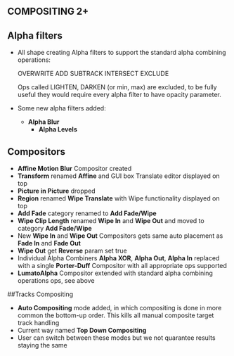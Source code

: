 ## COMPOSITING 2+



## Alpha filters


  * All shape creating Alpha filters to support the standard alpha combining operations:

	OVERWRITE
	ADD
	SUBTRACK
	INTERSECT
	EXCLUDE

	Ops called LIGHTEN, DARKEN (or min, max) are excluded, to be fully useful they would require every alpha filter to have opacity parameter.

  * Some new alpha filters added:
	* **Alpha Blur**
       * **Alpha Levels**	


## Compositors

  * **Affine Motion Blur** Compositor created
  * **Transform** renamed **Affine** and GUI box Translate editor displayed on top
  * **Picture in Picture** dropped
  * **Region** renamed **Wipe Translate** with Wipe functionality displayed on top
  * **Add Fade** category renamed to **Add Fade/Wipe**
  * **Wipe Clip Length** renamed **Wipe In** and **Wipe Out** and moved to category **Add Fade/Wipe**
  * New **Wipe In** and **Wipe Out** Compositors gets same auto placement as **Fade In** and  **Fade Out** 
  *  **Wipe Out** get **Reverse** param set true
  * Individual Alpha Combiners **Alpha XOR**, **Alpha Out**, **Alpha In** replaced with a single **Porter-Duff** Compositor with all appropriate ops supported
  * **LumatoAlpha** Compositor extended with standard alpha combining operations ops, see above

##Tracks Compositing

  * **Auto  Compositing**  mode added, in  which compositing is done in more common the bottom-up order.  This kills all manual composite target track handling
  * Current way named **Top Down Compositing**
  * User can switch between these modes but we not quarantee results staying the same




